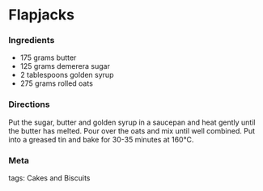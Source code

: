 # Flapjacks

### Ingredients
 * 175 grams butter
 * 125 grams demerera sugar
 * 2 tablespoons golden syrup
 * 275 grams rolled oats

### Directions

Put the sugar, butter and golden syrup in a saucepan and heat gently until the butter has melted.  Pour over the oats and mix until well combined.  Put into a greased tin and bake for 30-35 minutes at 160℃.

### Meta

tags: Cakes and Biscuits

